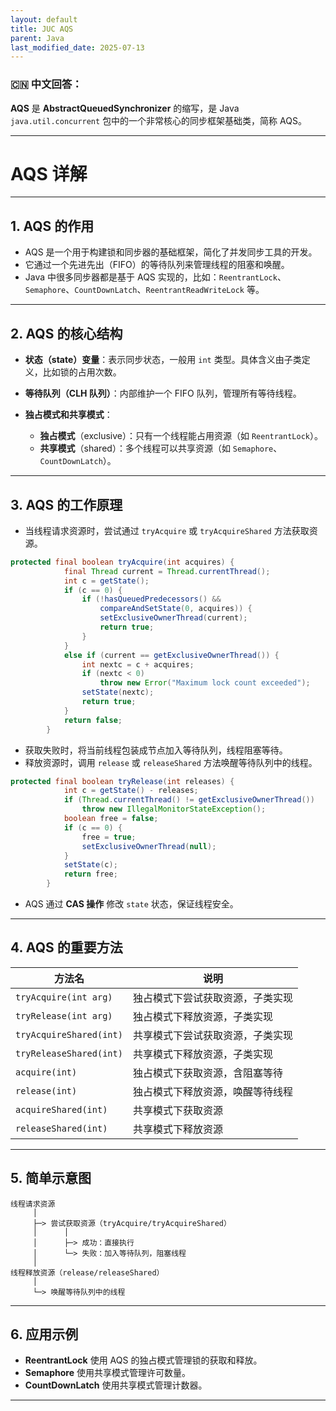 ```yaml
---
layout: default
title: JUC AQS
parent: Java
last_modified_date: 2025-07-13
---
```


### 🇨🇳 中文回答：

**AQS** 是 **AbstractQueuedSynchronizer** 的缩写，是 Java `java.util.concurrent` 包中的一个非常核心的同步框架基础类，简称 AQS。

---

# AQS 详解

---

## 1. AQS 的作用

* AQS 是一个用于构建锁和同步器的基础框架，简化了并发同步工具的开发。
* 它通过一个先进先出（FIFO）的等待队列来管理线程的阻塞和唤醒。
* Java 中很多同步器都是基于 AQS 实现的，比如：`ReentrantLock`、`Semaphore`、`CountDownLatch`、`ReentrantReadWriteLock` 等。

---

## 2. AQS 的核心结构

* **状态（state）变量**：表示同步状态，一般用 `int` 类型。具体含义由子类定义，比如锁的占用次数。
* **等待队列（CLH 队列）**：内部维护一个 FIFO 队列，管理所有等待线程。
* **独占模式和共享模式**：

  * **独占模式**（exclusive）：只有一个线程能占用资源（如 `ReentrantLock`）。
  * **共享模式**（shared）：多个线程可以共享资源（如 `Semaphore`、`CountDownLatch`）。

---

## 3. AQS 的工作原理

* 当线程请求资源时，尝试通过 `tryAcquire` 或 `tryAcquireShared` 方法获取资源。
```java
protected final boolean tryAcquire(int acquires) {
            final Thread current = Thread.currentThread();
            int c = getState();
            if (c == 0) {
                if (!hasQueuedPredecessors() &&
                    compareAndSetState(0, acquires)) {
                    setExclusiveOwnerThread(current);
                    return true;
                }
            }
            else if (current == getExclusiveOwnerThread()) {
                int nextc = c + acquires;
                if (nextc < 0)
                    throw new Error("Maximum lock count exceeded");
                setState(nextc);
                return true;
            }
            return false;
        } 
```
* 获取失败时，将当前线程包装成节点加入等待队列，线程阻塞等待。
* 释放资源时，调用 `release` 或 `releaseShared` 方法唤醒等待队列中的线程。

```java
protected final boolean tryRelease(int releases) {
            int c = getState() - releases;
            if (Thread.currentThread() != getExclusiveOwnerThread())
                throw new IllegalMonitorStateException();
            boolean free = false;
            if (c == 0) {
                free = true;
                setExclusiveOwnerThread(null);
            }
            setState(c);
            return free;
        }
```
* AQS 通过 **CAS 操作** 修改 `state` 状态，保证线程安全。

---

## 4. AQS 的重要方法

| 方法名                     | 说明               |
| ----------------------- | ---------------- |
| `tryAcquire(int arg)`   | 独占模式下尝试获取资源，子类实现 |
| `tryRelease(int arg)`   | 独占模式下释放资源，子类实现   |
| `tryAcquireShared(int)` | 共享模式下尝试获取资源，子类实现 |
| `tryReleaseShared(int)` | 共享模式下释放资源，子类实现   |
| `acquire(int)`          | 独占模式下获取资源，含阻塞等待  |
| `release(int)`          | 独占模式下释放资源，唤醒等待线程 |
| `acquireShared(int)`    | 共享模式下获取资源        |
| `releaseShared(int)`    | 共享模式下释放资源        |

---

## 5. 简单示意图

```
线程请求资源
     │
     ├─> 尝试获取资源（tryAcquire/tryAcquireShared）
     │      │
     │      ├─> 成功：直接执行
     │      └─> 失败：加入等待队列，阻塞线程
     │
线程释放资源（release/releaseShared）
     │
     └─> 唤醒等待队列中的线程
```

---

## 6. 应用示例

* **ReentrantLock** 使用 AQS 的独占模式管理锁的获取和释放。
* **Semaphore** 使用共享模式管理许可数量。
* **CountDownLatch** 使用共享模式管理计数器。

---

